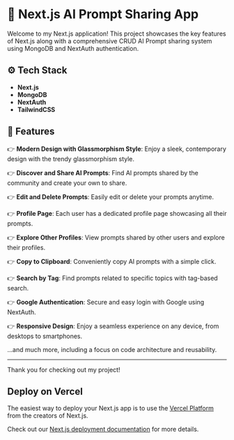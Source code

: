 # 🤖 Next.js AI Prompt Sharing App

Welcome to my Next.js application! This project showcases the key features of Next.js along with a comprehensive CRUD AI Prompt sharing system using MongoDB and NextAuth authentication.

## ⚙️ Tech Stack
- **Next.js**
- **MongoDB**
- **NextAuth**
- **TailwindCSS**

## 🔋 Features

👉 **Modern Design with Glassmorphism Style**: Enjoy a sleek, contemporary design with the trendy glassmorphism style.

👉 **Discover and Share AI Prompts**: Find AI prompts shared by the community and create your own to share.

👉 **Edit and Delete Prompts**: Easily edit or delete your prompts anytime.

👉 **Profile Page**: Each user has a dedicated profile page showcasing all their prompts.

👉 **Explore Other Profiles**: View prompts shared by other users and explore their profiles.

👉 **Copy to Clipboard**: Conveniently copy AI prompts with a simple click.

👉 **Search by Tag**: Find prompts related to specific topics with tag-based search.

👉 **Google Authentication**: Secure and easy login with Google using NextAuth.

👉 **Responsive Design**: Enjoy a seamless experience on any device, from desktops to smartphones.

…and much more, including a focus on code architecture and reusability.

---

Thank you for checking out my project!


## Deploy on Vercel

The easiest way to deploy your Next.js app is to use the [Vercel Platform](https://vercel.com/new?utm_medium=default-template&filter=next.js&utm_source=create-next-app&utm_campaign=create-next-app-readme) from the creators of Next.js.

Check out our [Next.js deployment documentation](https://nextjs.org/docs/deployment) for more details.
